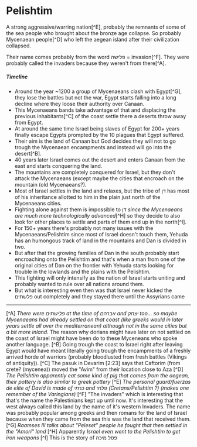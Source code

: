 

# Pelishtim

A strong aggressive/warring nation[^E], probably the remnants of some of the sea people who brought about the bronze age collapse.
So probably Mycenaean people[^D] who left the aegean island after their civilization collapsed.

Their name comes probably from the word פלישה = invasion[^F]. They were probably called the invaders because they weren't from there[^A].
##### Timeline
- Around the year ~1200 a group of Mycenaeans clash with Egypt[^G], they lose the battles but not the war, Egypt starts falling into a long decline where they loose their authority over Canaan.
- This Mycenaeans bands take advantage of that and displacing the previous inhabitants[^C] of the coast settle there a deserts throw away from Egypt.
- At around the same time Israel being slaves of Egypt for 200+ years finally escape Egypts prompted by the 10 plagues that Egypt suffered.
- Their aim is the land of Canaan but God decides they will not to go trough the Mycenaean encampments and instead will go into the desert[^B].
- 40 years later Israel comes out the desert and enters Canaan from the east and starts conquering the land.
- The mountains are completely conquered for Israel, but they don't attack the Mycenaeans (except maybe the cities that encroach on the mountain (old Mycenaeans?).
- Most of Israel settles in the land and relaxes, but the tribe of דן has most of his inheritance allotted to him in the plain just north of the Mycenaeans cities.
- Fighting alone against them is impossible to דן *since the Mycenaeans are much more technologically advanced*[^H] so they decide to also look for other places to settle and parts of them end up in the north[^I].
- For 150+ years there's probably not many issues with the Mycenaeans/Pelishtim since most of Israel doesn't touch them, Yehuda has an humongous track of land in the mountains and Dan is divided in two.
- But after that the growing families of Dan in the south probably start encroaching onto the Pelishtim and that's when a man from one of the original cities of Dan on the frontier with Yehuda starts looking for trouble in the lowlands and the plains with the Pelishtim.
- This fighting will only intensify as the nation of Israel starts uniting and probably wanted to rule over all nations around them.
- But what is interesting even then was that Israel never kicked the פלשתים out completely and they stayed there until the Assyrians came



-----
[^A] *There were פלישתים at the time of אברהם and יצחק too... so maybe Mycenaeans had already settled on that coast (like greeks would in later years settle all over the mediterranean) although not in the same cities but a bit more inland*. The reason why dorians might have later on not settled on the coast of Israel might have been do to these Myceneans who spoke another language.
[^B] Going trough the coast to Israel right after leaving Egypt would have meant literally going trough the encampments of a freshly arrived horde of warriors (probably bloodlusted from fresh battles (Vikings of antiquity)). 
[^C] The pasuk in Devarim [2:23] says that Caftorim (from crete? (mycenea)) moved the "Avim" from their location close to Aza
[^D] *The Pelishtim apparently eat some kind of pig that comes from the aegean, their pottery is also similar to greek pottery*
[^E] *The personal guard/fuerzas de elite of David is made of כרתי and פלתי (Cretans/Pelishtim ?) (makes one remember of the Varingians)*
[^F] "The invaders" which is interesting that that's the name the Palestinians kept up until now. It's interesting that the west always called this land by the name of it's western Invaders. The name was probably popular among greeks and then romans for the land of Israel because when they came from the sea this was the land that received them.
[^G] *Raamses III talks about "Peleset" people he fought that then settled in the "Amori" land*
[^H] Apparently *Israel even went to the Pelishtim to get iron weapons*
[^I] This is the story of פסל מיכה


